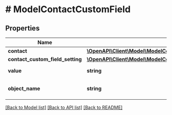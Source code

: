 # # ModelContactCustomField

## Properties

Name | Type | Description | Notes
------------ | ------------- | ------------- | -------------
**contact** | [**\OpenAPI\Client\Model\ModelContactCustomFieldContact**](ModelContactCustomFieldContact.md) |  |
**contact_custom_field_setting** | [**\OpenAPI\Client\Model\ModelContactCustomFieldContactCustomFieldSetting**](ModelContactCustomFieldContactCustomFieldSetting.md) |  |
**value** | **string** | The value of the contact field |
**object_name** | **string** | Internal object name which is &#39;ContactCustomField&#39;. |

[[Back to Model list]](../../README.md#models) [[Back to API list]](../../README.md#endpoints) [[Back to README]](../../README.md)
